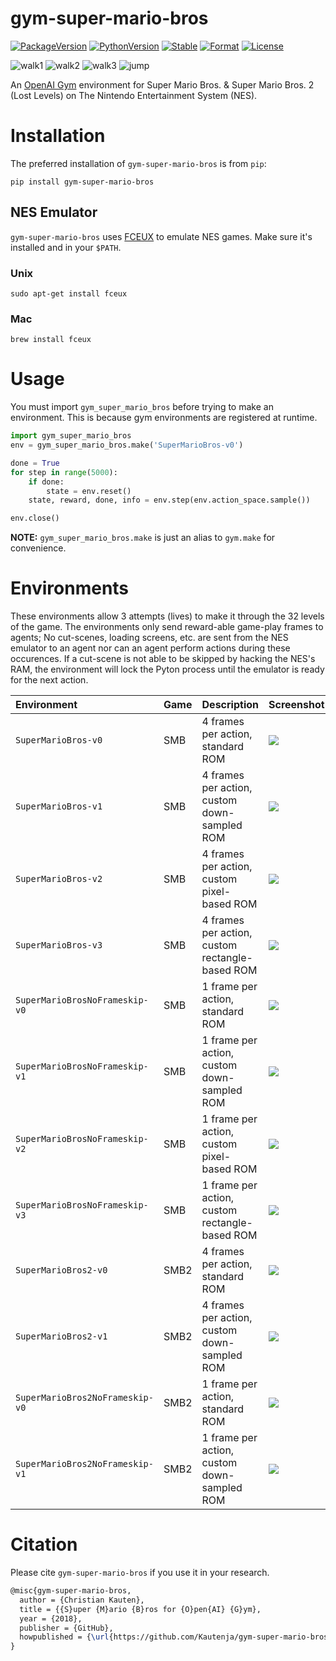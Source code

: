 # gym-super-mario-bros

[![PackageVersion][pypi-version]][pypi-home]
[![PythonVersion][python-version]][python-home]
[![Stable][pypi-status]][pypi-home]
[![Format][pypi-format]][pypi-home]
[![License][pypi-license]](LICENSE)

[pypi-version]: https://badge.fury.io/py/gym-super-mario-bros.svg
[pypi-license]: https://img.shields.io/pypi/l/gym-super-mario-bros.svg
[pypi-status]: https://img.shields.io/pypi/status/gym-super-mario-bros.svg
[pypi-format]: https://img.shields.io/pypi/format/gym-super-mario-bros.svg
[pypi-home]: https://badge.fury.io/py/gym-super-mario-bros
[python-version]: https://img.shields.io/pypi/pyversions/gym-super-mario-bros.svg
[python-home]: https://python.org

![walk1](https://github.com/Kautenja/gym-super-mario-bros/blob/master/gym_super_mario_bros/sprites/smb1/Characters/Mario/Mario%20-%20Walk1.gif)
![walk2](https://github.com/Kautenja/gym-super-mario-bros/blob/master/gym_super_mario_bros/sprites/smb1/Characters/Mario/Mario%20-%20Walk2.gif)
![walk3](https://github.com/Kautenja/gym-super-mario-bros/blob/master/gym_super_mario_bros/sprites/smb1/Characters/Mario/Mario%20-%20Walk3.gif)
![jump](https://github.com/Kautenja/gym-super-mario-bros/blob/master/gym_super_mario_bros/sprites/smb1/Characters/Mario/Mario%20-%20Jump.gif)

An [OpenAI Gym](https://github.com/openai/gym) environment for
Super Mario Bros. & Super Mario Bros. 2 (Lost Levels) on The Nintendo
Entertainment System (NES).

# Installation

The preferred installation of `gym-super-mario-bros` is from `pip`:

```shell
pip install gym-super-mario-bros
```

## NES Emulator

`gym-super-mario-bros` uses [FCEUX](http://www.fceux.com/web/home.html) to emulate NES games.
Make sure it's installed and in your `$PATH`.

### Unix

```shell
sudo apt-get install fceux
```

### Mac

```shell
brew install fceux
```

# Usage

You must import `gym_super_mario_bros` before trying to make an environment. This is
because gym environments are registered at runtime.

```python
import gym_super_mario_bros
env = gym_super_mario_bros.make('SuperMarioBros-v0')

done = True
for step in range(5000):
    if done:
        state = env.reset()
    state, reward, done, info = env.step(env.action_space.sample())

env.close()
```

**NOTE:** `gym_super_mario_bros.make` is just an alias to `gym.make` for
convenience.

# Environments

These environments allow 3 attempts (lives) to make it through the 32 levels
of the game. The environments only send reward-able game-play frames to
agents; No cut-scenes, loading screens, etc. are sent from the NES emulator
to an agent nor can an agent perform actions during these occurences. If a
cut-scene is not able to be skipped by hacking the NES's RAM, the environment
will lock the Pyton process until the emulator is ready for the next action.

| Environment                     | Game | Description                                      | Screenshot |
|:--------------------------------|:-----|:-------------------------------------------------|:-----------|
| `SuperMarioBros-v0`             | SMB  | 4 frames per action, standard ROM                | ![][v0]    |
| `SuperMarioBros-v1`             | SMB  | 4 frames per action, custom down-sampled ROM     | ![][v1]    |
| `SuperMarioBros-v2`             | SMB  | 4 frames per action, custom pixel-based ROM      | ![][v2]    |
| `SuperMarioBros-v3`             | SMB  | 4 frames per action, custom rectangle-based ROM  | ![][v3]    |
| `SuperMarioBrosNoFrameskip-v0`  | SMB  | 1 frame per action, standard ROM                 | ![][v0]    |
| `SuperMarioBrosNoFrameskip-v1`  | SMB  | 1 frame per action, custom down-sampled ROM      | ![][v1]    |
| `SuperMarioBrosNoFrameskip-v2`  | SMB  | 1 frame per action, custom pixel-based ROM       | ![][v2]    |
| `SuperMarioBrosNoFrameskip-v3`  | SMB  | 1 frame per action, custom rectangle-based ROM   | ![][v3]    |
| `SuperMarioBros2-v0`            | SMB2 | 4 frames per action, standard ROM                | ![][2-v0]  |
| `SuperMarioBros2-v1`            | SMB2 | 4 frames per action, custom down-sampled ROM     | ![][2-v1]  |
| `SuperMarioBros2NoFrameskip-v0` | SMB2 | 1 frame per action, standard ROM                 | ![][2-v0]  |
| `SuperMarioBros2NoFrameskip-v1` | SMB2 | 1 frame per action, custom down-sampled ROM      | ![][2-v1]  |

[v0]: https://user-images.githubusercontent.com/2184469/40948820-3d15e5c2-6830-11e8-81d4-ecfaffee0a14.png
[v1]: https://user-images.githubusercontent.com/2184469/40948819-3cff6c48-6830-11e8-8373-8fad1665ac72.png
[v2]: https://user-images.githubusercontent.com/2184469/40948818-3cea09d4-6830-11e8-8efa-8f34d8b05b11.png
[v3]: https://user-images.githubusercontent.com/2184469/40948817-3cd6600a-6830-11e8-8abb-9cee6a31d377.png
[2-v0]: https://user-images.githubusercontent.com/2184469/40948821-3d2d61a2-6830-11e8-8789-a92e750aa9a8.png
[2-v1]: https://user-images.githubusercontent.com/2184469/40948822-3d3b8412-6830-11e8-860b-af3802f5373f.png


<!-- ROM Hacks
more can be found here: http://l.j-factor.com/emulation/
-->

# Citation

Please cite `gym-super-mario-bros` if you use it in your research.

```tex
@misc{gym-super-mario-bros,
  author = {Christian Kauten},
  title = {{S}uper {M}ario {B}ros for {O}pen{AI} {G}ym},
  year = {2018},
  publisher = {GitHub},
  howpublished = {\url{https://github.com/Kautenja/gym-super-mario-bros}},
}
```
